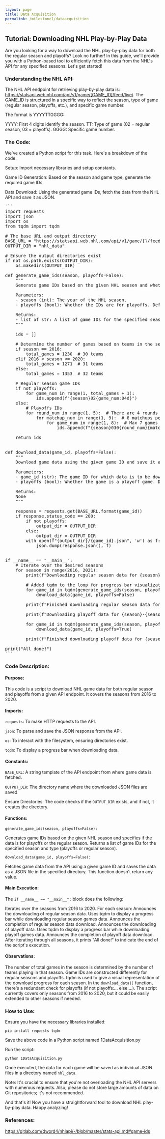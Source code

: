 ```yaml
---
layout: page
title: Data Acquisition
permalink: /milestone1/dataacquisition
---
```


## Tutorial: Downloading NHL Play-by-Play Data
Are you looking for a way to download the NHL play-by-play data for both the regular season and playoffs? Look no further! In this guide, we'll provide you with a Python-based tool to efficiently fetch this data from the NHL's API for any specified seasons. Let's get started!

### Understanding the NHL API:
The NHL API endpoint for retrieving play-by-play data is: https://statsapi.web.nhl.com/api/v1/game/[GAME_ID]/feed/live/. The GAME_ID is structured in a specific way to reflect the season, type of game (regular season, playoffs, etc.), and specific game number.

The format is YYYYTTGGGG:

YYYY: First 4 digits identify the season.
TT: Type of game (02 = regular season, 03 = playoffs).
GGGG: Specific game number.

### The Code:
We've created a Python script for this task. Here's a breakdown of the code:

Setup: Import necessary libraries and setup constants.

Game ID Generation: Based on the season and game type, generate the required game IDs.

Data Download: Using the generated game IDs, fetch the data from the NHL API and save it as JSON.



<pre>
```
import requests
import json
import os
from tqdm import tqdm

# The base URL and output directory
BASE_URL = "https://statsapi.web.nhl.com/api/v1/game/{}/feed/live/"
OUTPUT_DIR = "nhl_data"

# Ensure the output directories exist
if not os.path.exists(OUTPUT_DIR):
    os.makedirs(OUTPUT_DIR)

def generate_game_ids(season, playoffs=False):
    """
    Generate game IDs based on the given NHL season and whether it's for playoffs or regular season.

    Parameters:
    - season (int): The year of the NHL season. 
    - playoffs (bool): Whether the IDs are for playoffs. Default is False (for regular season).

    Returns:
    - list of str: A list of game IDs for the specified season and type (playoffs or regular season).
    """
    
    ids = []

    # Determine the number of games based on teams in the season
    if season == 2016:
        total_games = 1230  # 30 teams
    elif 2016 < season <= 2020:
        total_games = 1271  # 31 teams
    else:
        total_games = 1353  # 32 teams

    # Regular season game IDs
    if not playoffs:
        for game_num in range(1, total_games + 1):
            ids.append(f"{season}02{game_num:04d}")
    else:
        # Playoffs IDs
        for round_num in range(1, 5):  # There are 4 rounds in playoffs
            for matchup_num in range(1, 9):  # 8 matchups per round
                for game_num in range(1, 8):  # Max 7 games per matchup
                    ids.append(f"{season}030{round_num}{matchup_num}{game_num}")

    return ids


def download_data(game_id, playoffs=False):
    """
    Download game data using the given game ID and save it as a JSON file.

    Parameters:
    - game_id (str): The game ID for which data is to be downloaded.
    - playoffs (bool): Whether the game is a playoff game. Default is False (for regular season).

    Returns:
    None
    """
    
    response = requests.get(BASE_URL.format(game_id))
    if response.status_code == 200:
        if not playoffs:
            output_dir = OUTPUT_DIR
        else:
            output_dir = OUTPUT_DIR
        with open(f"{output_dir}/{game_id}.json", 'w') as f:
            json.dump(response.json(), f)


if __name__ == "__main__":
    # Iterate over the desired seasons
    for season in range(2016, 2021):
        print(f"Downloading regular season data for {season}-{season+1} season...")

        # Added tqdm to the loop for progress bar visualization
        for game_id in tqdm(generate_game_ids(season, playoffs=False), desc="Regular Season", unit="game"):
            download_data(game_id, playoffs=False)

        print(f"Finished downloading regular season data for {season}-{season+1} season!")

        print(f"Downloading playoff data for {season}-{season+1} season...")

        for game_id in tqdm(generate_game_ids(season, playoffs=True), desc="Playoffs", unit="game"):
            download_data(game_id, playoffs=True)

        print(f"Finished downloading playoff data for {season}-{season+1} season!")

print("All done!")
```
</pre>

### Code Description:

#### Purpose:
This code is a script to download NHL game data for both regular season and playoffs from a given API endpoint. It covers the seasons from 2016 to 2020.

#### Imports:
`requests`: To make HTTP requests to the API.

`json`: To parse and save the JSON response from the API.

`os`: To interact with the filesystem, ensuring directories exist.

`tqdm`: To display a progress bar when downloading data.

#### Constants:
`BASE_URL`: A string template of the API endpoint from where game data is fetched.

`OUTPUT_DIR`: The directory name where the downloaded JSON files are saved.

Ensure Directories:
The code checks if the `OUTPUT_DIR` exists, and if not, it creates the directory.

#### Functions:
`generate_game_ids(season, playoffs=False):`

Generates game IDs based on the given NHL season and specifies if the data is for playoffs or the regular season.
Returns a list of game IDs for the specified season and type (playoffs or regular season).

`download_data(game_id, playoffs=False):`

Fetches game data from the API using a given game ID and saves the data as a JSON file in the specified directory.
This function doesn't return any value.

#### Main Execution:
The `if __name__ == "__main__":` block does the following:

Iterates over the seasons from 2016 to 2020.
For each season:
Announces the downloading of regular season data.
Uses tqdm to display a progress bar while downloading regular season games data.
Announces the completion of regular season data download.
Announces the downloading of playoff data.
Uses tqdm to display a progress bar while downloading playoff games data.
Announces the completion of playoff data download.
After iterating through all seasons, it prints "All done!" to indicate the end of the script's execution.

#### Observations:
The number of total games in the season is determined by the number of teams playing in that season.
Game IDs are constructed differently for regular seasons and playoffs.
tqdm is used to give a visual representation of the download progress for each season.
In the `download_data()` function, there's a redundant check for playoffs (if not playoffs:... else:...).
The script currently covers only seasons from 2016 to 2020, but it could be easily extended to other seasons if needed.

### How to Use:
Ensure you have the necessary libraries installed:

`pip install requests tqdm`

Save the above code in a Python script named 1DataAcquisition.py

Run the script:

`python 1DataAcquisition.py`

Once executed, the data for each game will be saved as individual JSON files in a directory named `nhl_data`.

Note: It's crucial to ensure that you're not overloading the NHL API servers with numerous requests. Also, please do not store large amounts of data on Git repositories; it's not recommended.

And that's it! Now you have a straightforward tool to download NHL play-by-play data. Happy analyzing!

### References:
https://gitlab.com/dword4/nhlapi/-/blob/master/stats-api.md#game-ids

